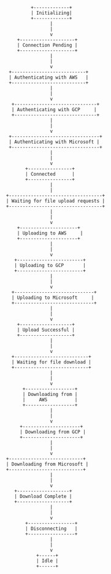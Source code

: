                 +-------------+
                | Initializing|
                +-------------+
                       |
                       |
                       v
           +--------------------+
           | Connection Pending |
           +--------------------+
                       |
                       |
                       v
        +---------------------------+
        | Authenticating with AWS   |
        +---------------------------+
                       |
                       |
                       v
         +------------------------------+
         | Authenticating with GCP     |
         +------------------------------+
                       |
                       |
                       v
        +--------------------------------+
        | Authenticating with Microsoft |
        +--------------------------------+
                       |
                       |
                       v
              +----------------+
              | Connected      |
              +----------------+
                       |
                       |
       +----------------------------------+
       | Waiting for file upload requests |
       +----------------------------------+
                       |
                       |
                       v
           +---------------------+
           | Uploading to AWS     |
           +---------------------+
                       |
                       |
                       v
          +------------------------+
          | Uploading to GCP       |
          +------------------------+
                       |
                       |
                       v
         +-----------------------------+
         | Uploading to Microsoft     |
         +-----------------------------+
                       |
                       |
                       v
           +-------------------+
           | Upload Successful |
           +-------------------+
                       |
                       |
                       v
         +---------------------------+
         | Waiting for file download |
         +---------------------------+
                       |
                       |
                       v
             +------------------+
             | Downloading from |
             |     AWS          |
             +------------------+
                       |
                       |
                       v
            +---------------------+
            | Downloading from GCP |
            +---------------------+
                       |
                       |
                       v
       +---------------------------+
       | Downloading from Microsoft |
       +---------------------------+
                       |
                       |
                       v
          +-------------------+
          | Download Complete |
          +-------------------+
                       |
                       |
                       v
              +-----------------+
              | Disconnecting   |
              +-----------------+
                       |
                       |
                       v
                  +------+
                  | Idle |
                  +------+
